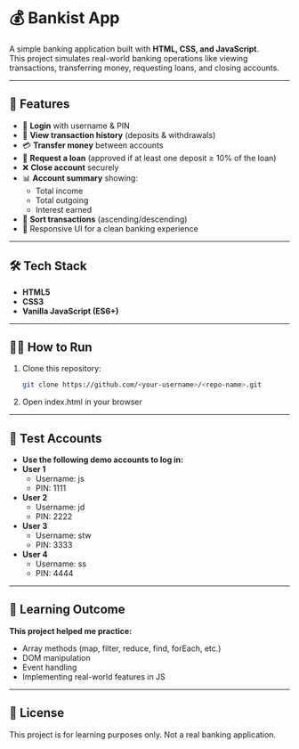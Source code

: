 # 💰 Bankist App

A simple banking application built with **HTML, CSS, and JavaScript**.  
This project simulates real-world banking operations like viewing transactions, transferring money, requesting loans, and closing accounts.  

---

## 🚀 Features
- 🔑 **Login** with username & PIN  
- 📜 **View transaction history** (deposits & withdrawals)  
- 💳 **Transfer money** between accounts  
- 🏦 **Request a loan** (approved if at least one deposit ≥ 10% of the loan)  
- ❌ **Close account** securely  
- 📊 **Account summary** showing:
  - Total income
  - Total outgoing
  - Interest earned  
- 🔄 **Sort transactions** (ascending/descending)  
- 🎨 Responsive UI for a clean banking experience  

---

## 🛠️ Tech Stack
- **HTML5**  
- **CSS3**  
- **Vanilla JavaScript (ES6+)**  

---

## 🧑‍💻 How to Run
1. Clone this repository:
   ```bash
   git clone https://github.com/<your-username>/<repo-name>.git
2. Open index.html in your browser

---

## 🔑 Test Accounts
- **Use the following demo accounts to log in:**
- **User 1**
  - Username: js
  - PIN: 1111
- **User 2**
  - Username: jd
  - PIN: 2222
- **User 3**
  - Username: stw
  - PIN: 3333
- **User 4**
  - Username: ss
  - PIN: 4444

---

## 📌 Learning Outcome

**This project helped me practice:**
- Array methods (map, filter, reduce, find, forEach, etc.)
- DOM manipulation
- Event handling
- Implementing real-world features in JS

---

## 📜 License

This project is for learning purposes only. Not a real banking application.
